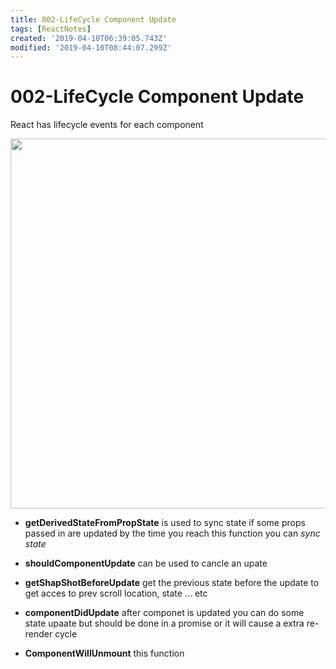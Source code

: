```yaml
---
title: 002-LifeCycle Component Update
tags: [ReactNotes]
created: '2019-04-10T06:39:05.743Z'
modified: '2019-04-10T08:44:07.299Z'
---
```


# 002-LifeCycle Component Update
React has lifecycle events for each component 

<p align="center">
  <img src="@attachment/react_notes/react_lifecycle_update.png" width="592">
</p>


* **getDerivedStateFromPropState** is used to sync state if some props passed in are updated by the time you reach this function you can _sync state_ 

* **shouldComponentUpdate** can be used to cancle an upate 

* **getShapShotBeforeUpdate** get the previous state before the update to get acces to prev scroll location, state ... etc 

* **componentDidUpdate** after componet is updated you can do some state upaate but should be done in a promise or it will cause a extra re-render cycle 

* **ComponentWillUnmount** this function 




